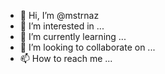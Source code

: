 - 👋 Hi, I’m @mstrnaz
- 👀 I’m interested in ...
- 🌱 I’m currently learning ...
- 💞️ I’m looking to collaborate on ...
- 📫 How to reach me ...

<!---
mstrnaz/mstrnaz is a ✨ special ✨ repository because its `README.md` (this file) appears on your GitHub profile.
You can click the Preview link to take a look at your changes.
--->
